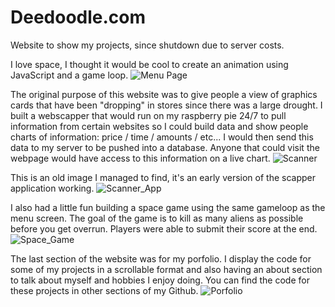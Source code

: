 # Deedoodle.com
Website to show my projects, since shutdown due to server costs.

I love space, I thought it would be cool to create an animation using JavaScript and a game loop.
![Menu Page](https://i.imgur.com/57t0yXr.gif)

The original purpose of this website was to give people a view of graphics cards that have been "dropping" in stores since there was a large drought.
I built a webscapper that would run on my raspberry pie 24/7 to pull information from certain websites so I could build data and show people
charts of information: price / time / amounts / etc... I would then send this data to my server to be pushed into a database. Anyone that could
visit the webpage would have access to this information on a live chart.
![Scanner](https://i.imgur.com/dK6ym69.png)

This is an old image I managed to find, it's an early version of the scapper application working.
![Scanner_App](https://i.imgur.com/2pMJ225.png)

I also had a little fun building a space game using the same gameloop as the menu screen. The goal of the game is to kill as many aliens as possible
before you get overrun. Players were able to submit their score at the end.
![Space_Game](https://i.imgur.com/t18oRuQ.gif)

The last section of the website was for my porfolio. I display the code for some of my projects in a scrollable format and also having an
about section to talk about myself and hobbies I enjoy doing. You can find the code for these projects in other sections of my Github.
![Porfolio](https://i.imgur.com/0PyvWRI.png)
